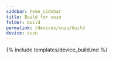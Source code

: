 ```yaml
---
sidebar: home_sidebar
title: Build for suzu
folder: build
permalink: /devices/suzu/build
device: suzu
---
```

{% include templates/device_build.md %}
